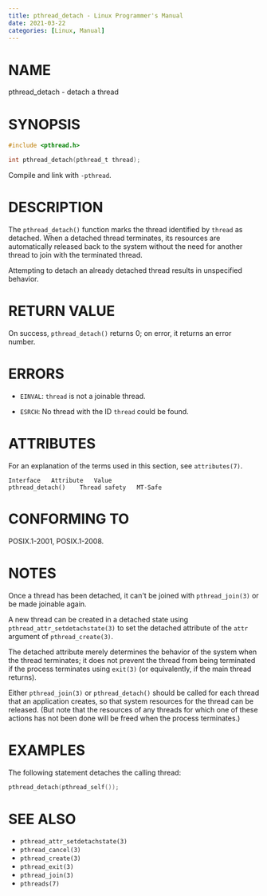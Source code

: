```yaml
---
title: pthread_detach - Linux Programmer's Manual
date: 2021-03-22
categories: [Linux, Manual]
---
```


# NAME

pthread_detach - detach a thread

# SYNOPSIS

```c
#include <pthread.h>

int pthread_detach(pthread_t thread);
```

Compile and link with `-pthread`.

# DESCRIPTION

The `pthread_detach()` function marks the thread identified by `thread` as detached. When a detached thread terminates, its resources are automatically released back to the system without the need for another thread to join with the terminated thread.

Attempting to detach an already detached thread results in unspecified behavior.

# RETURN VALUE

On success, `pthread_detach()` returns 0; on error, it returns an error number.

# ERRORS

- `EINVAL`: `thread` is not a joinable thread.

- `ESRCH`: No thread with the ID `thread` could be found.

# ATTRIBUTES

For an explanation of the terms used in this section, see `attributes(7)`.

```
Interface   Attribute   Value
pthread_detach()    Thread safety   MT-Safe
```

# CONFORMING TO

POSIX.1-2001, POSIX.1-2008.

# NOTES

Once a thread has been detached, it can't be joined with `pthread_join(3)` or be made joinable again.

A new thread can be created in a detached state using `pthread_attr_setdetachstate(3)` to set the detached attribute of the `attr` argument of `pthread_create(3)`.

The detached attribute merely determines the behavior of the system when the thread terminates; it does not prevent the thread from being terminated if the process terminates using `exit(3)` (or equivalently, if the main thread returns).

Either `pthread_join(3)` or `pthread_detach()` should be called for each thread that an application creates, so that system resources for the thread can be released. (But note that the resources of any threads for which one of these actions has not been done will be freed when the process terminates.)

# EXAMPLES

The following statement detaches the calling thread:

```c
pthread_detach(pthread_self());
```

# SEE ALSO

- `pthread_attr_setdetachstate(3)`
- `pthread_cancel(3)`
- `pthread_create(3)`
- `pthread_exit(3)`
- `pthread_join(3)`
- `pthreads(7)`
